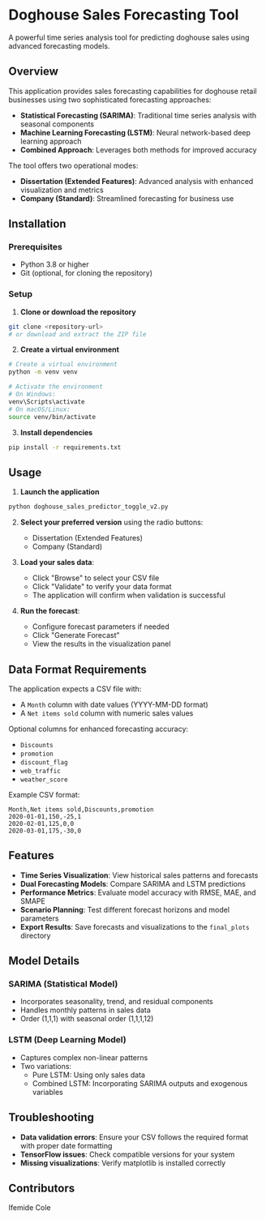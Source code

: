 # Doghouse Sales Forecasting Tool

A powerful time series analysis tool for predicting doghouse sales using advanced forecasting models.

## Overview

This application provides sales forecasting capabilities for doghouse retail businesses using two sophisticated forecasting approaches:

- **Statistical Forecasting (SARIMA)**: Traditional time series analysis with seasonal components
- **Machine Learning Forecasting (LSTM)**: Neural network-based deep learning approach
- **Combined Approach**: Leverages both methods for improved accuracy

The tool offers two operational modes:
- **Dissertation (Extended Features)**: Advanced analysis with enhanced visualization and metrics
- **Company (Standard)**: Streamlined forecasting for business use

## Installation

### Prerequisites

- Python 3.8 or higher
- Git (optional, for cloning the repository)

### Setup

1. **Clone or download the repository**

```bash
git clone <repository-url>
# or download and extract the ZIP file
```

2. **Create a virtual environment**

```bash
# Create a virtual environment
python -m venv venv

# Activate the environment
# On Windows:
venv\Scripts\activate
# On macOS/Linux:
source venv/bin/activate
```

3. **Install dependencies**

```bash
pip install -r requirements.txt
```

## Usage

1. **Launch the application**

```bash
python doghouse_sales_predictor_toggle_v2.py
```

2. **Select your preferred version** using the radio buttons:
   - Dissertation (Extended Features)
   - Company (Standard)

3. **Load your sales data**:
   - Click "Browse" to select your CSV file
   - Click "Validate" to verify your data format
   - The application will confirm when validation is successful

4. **Run the forecast**:
   - Configure forecast parameters if needed
   - Click "Generate Forecast"
   - View the results in the visualization panel

## Data Format Requirements

The application expects a CSV file with:

- A `Month` column with date values (YYYY-MM-DD format)
- A `Net items sold` column with numeric sales values

Optional columns for enhanced forecasting accuracy:
- `Discounts`
- `promotion`
- `discount_flag`
- `web_traffic`
- `weather_score`

Example CSV format:
```
Month,Net items sold,Discounts,promotion
2020-01-01,150,-25,1
2020-02-01,125,0,0
2020-03-01,175,-30,0
```

## Features

- **Time Series Visualization**: View historical sales patterns and forecasts
- **Dual Forecasting Models**: Compare SARIMA and LSTM predictions
- **Performance Metrics**: Evaluate model accuracy with RMSE, MAE, and SMAPE
- **Scenario Planning**: Test different forecast horizons and model parameters
- **Export Results**: Save forecasts and visualizations to the `final_plots` directory

## Model Details

### SARIMA (Statistical Model)
- Incorporates seasonality, trend, and residual components
- Handles monthly patterns in sales data
- Order (1,1,1) with seasonal order (1,1,1,12)

### LSTM (Deep Learning Model)
- Captures complex non-linear patterns
- Two variations:
  - Pure LSTM: Using only sales data
  - Combined LSTM: Incorporating SARIMA outputs and exogenous variables

## Troubleshooting

- **Data validation errors**: Ensure your CSV follows the required format with proper date formatting
- **TensorFlow issues**: Check compatible versions for your system
- **Missing visualizations**: Verify matplotlib is installed correctly



## Contributors
Ifemide Cole